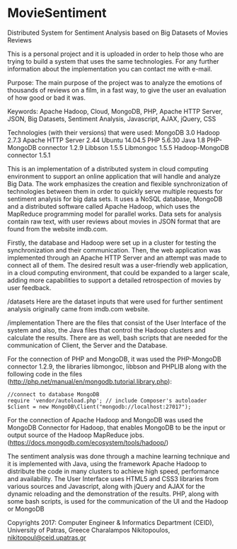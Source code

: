 # MovieSentiment
Distributed System for Sentiment Analysis based on Big Datasets of Movies Reviews

This is a personal project and it is uploaded in order to help those who are trying to build a system that uses the same technologies.
For any further information about the implementation you can contact me with e-mail. 

Purpose:
The main purpose of the project was to analyze the emotions of thousands of reviews on a film, in a fast way, to give 
the user an evaluation of how good or bad it was.



Keywords:
Apache Hadoop, Cloud, MongoDB, PHP, Apache HTTP Server, JSON, Big Datasets, Sentiment Analysis, Javascript, AJAX, jQuery, CSS


Technologies (with their versions) that were used:
MongoDB			 3.0
Hadoop			 2.7.3
Apache HTTP Server	 2.44
Ubuntu			 14.04.5
PHP			 5.6.30
Java			 1.8
PHP-MongoDB connector	 1.2.9
Libbson			 1.5.5
Libmongoc		 1.5.5
Hadoop-MongoDB connector 1.5.1



This is an implementation of a distributed system in cloud computing environment to support an online 
application that will handle and analyze Big Data. The work emphasizes the creation and flexible synchronization
of technologies between them in order to quickly serve multiple requests for sentiment analysis for big data sets.
It uses a NoSQL database, MongoDB and a distributed software called Apache Hadoop, which uses the MapReduce 
programming model for parallel works. Data sets for analysis contain raw text, with user reviews about movies in JSON
format that are found from the website imdb.com. 

Firstly, the database and Hadoop were set up in a cluster for testing the synchronization and their communication. 
Then, the web application was implemented through an Apache HTTP Server and an attempt was made to connect all of them. 
The desired result was a user-friendly web application, in a cloud computing environment, that could be expanded to a 
larger scale, adding more capabilities to support a detailed retrospection of movies by user feedback.





/datasets
Here are the dataset inputs that were used for further sentiment analysis originally came from imdb.com website.


/implementation
There are the files that consist of the User Interface of the system and also, the Java files that control the Hadoop clusters 
and calculate the results. There are as well, bash scripts that are needed for the communication of Client, the Server and the Database.

For the connection of PHP and MongoDB, it was used the PHP-MongoDB connector 1.2.9, the libraries libmongoc, libbson and PHPLIB along with
the following code in the files (http://php.net/manual/en/mongodb.tutorial.library.php):

	//connect to database MongoDB
	require 'vendor/autoload.php'; // include Composer's autoloader
	$client = new MongoDB\Client("mongodb://localhost:27017");

For the connection of Apache Hadoop and MongoDB was used the MongoDB Connector for Hadoop, that enables MongoDB to be the input or
output source of the Hadoop MapReduce jobs. (https://docs.mongodb.com/ecosystem/tools/hadoop/)



The sentiment analysis was done through a machine learning technique and it is implemented with Java, using the framework Apache Hadoop
to distribute the code in many clusters to achieve high speed, performance and availability. The User Interface uses HTML5 and CSS3 libraries from
various sources and Javascript, along with jQuery and AJAX for the dynamic reloading and the demonstration of the results. PHP, along with some 
bash scripts, is used for the communication of the UI and the Hadoop or MongoDB







Copyrights 2017: Computer Engineer & Informatics Department (CEID),
University of Patras, Greece 
Charalampos Nikitopoulos, nikitopoul@ceid.upatras.gr
